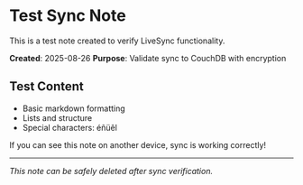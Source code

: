 # Test Sync Note

This is a test note created to verify LiveSync functionality.

**Created**: 2025-08-26
**Purpose**: Validate sync to CouchDB with encryption

## Test Content
- Basic markdown formatting
- Lists and structure
- Special characters: éñüêl

If you can see this note on another device, sync is working correctly!

---
*This note can be safely deleted after sync verification.*